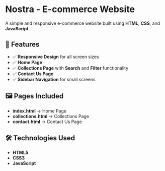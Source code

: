 # Nostra - E-commerce Website

A simple and responsive e-commerce website built using **HTML**, **CSS**, and **JavaScript**.

## 📌 Features
- ✅ **Responsive Design** for all screen sizes
- ✅ **Home Page**
- ✅ **Collections Page** with **Search** and **Filter** functionality
- ✅ **Contact Us Page**
- ✅ **Sidebar Navigation** for small screens

## 🖼️ Pages Included
- **index.html** → Home Page
- **collections.html** → Collections Page
- **contact.html** → Contact Us Page

## 🛠️ Technologies Used
- **HTML5**
- **CSS3**
- **JavaScript**
